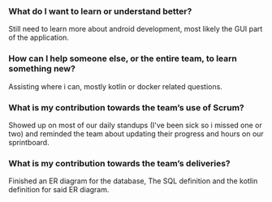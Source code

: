 ### What do I want to learn or understand better?
Still need to learn more about android development, most likely the GUI part of the application.

### How can I help someone else, or the entire team, to learn something new?

Assisting where i can, mostly kotlin or docker related questions.

### What is my contribution towards the team’s use of Scrum?

Showed up on most of our daily standups (I've been sick so i missed one or two) and reminded the team about updating
their progress and hours on our sprintboard.

### What is my contribution towards the team’s deliveries?

Finished an ER diagram for the database, The SQL definition and the kotlin definition for said ER diagram.